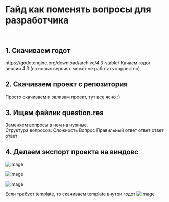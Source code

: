 <h1>Гайд как поменять вопросы для разработчика</h1>

<br>
<h2>1. Скачиваем годот</h2>
https://godotengine.org/download/archive/4.3-stable/
Качаем годот версии 4.3 (на новых версиях может не работать корректно).

<h2>2. Скачиваем проект с репозитория</h2>
Просто скачиваем и заливам проект, тут все ясно :)

<h2>3. Ищем файлик question.res </h2>

Заменяем вопросы в нем на нужные. 
<br>
Структура вопросов:
Сложность
Вопрос
Правильный ответ
ответ
ответ
ответ

<h2>4. Делаем экспорт проекта на виндовс </h2>

![image](https://github.com/user-attachments/assets/7a568c9c-88eb-4083-9666-9320b0ab3cca)

![image](https://github.com/user-attachments/assets/355dafa9-e410-4260-9576-78159a0b6075)

![image](https://github.com/user-attachments/assets/688a88fc-37ac-4298-bfbf-68448c7b816a)

Если требует template, то скачиваем template внутри годот
![image](https://github.com/user-attachments/assets/af85abf9-df72-4c0b-a4fd-ec6810b2f874)


